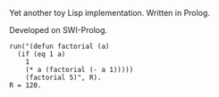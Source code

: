 Yet another toy Lisp implementation. Written in Prolog.

Developed on SWI-Prolog.

    run("(defun factorial (a)
      (if (eq 1 a)
        1
        (* a (factorial (- a 1)))))
        (factorial 5)", R).
    R = 120.